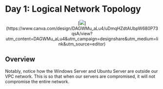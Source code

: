 # Day 1: Logical Network Topology
<p align="center">
[<img src="https://i.imgur.com/3kLQ3vQ.png">](https://www.canva.com/design/DAGWMu_aLu4/uDmqHZdtAUbpW680P73qsA/view?utm_content=DAGWMu_aLu4&utm_campaign=designshare&utm_medium=link&utm_source=editor)
</p>

## Overview
Notably, notice how the Windows Server and Ubuntu Server are outside our VPC network. This is so that when our servers are compromised, it will not compromise the entire network.
